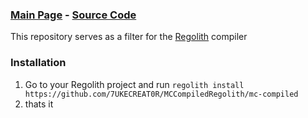 ### [Main Page](https://github.com/7UKECREAT0R/MCCompiled) - [Source Code](https://github.com/7UKECREAT0R/MCCompiledSource)
This repository serves as a filter for the [Regolith](https://bedrock-oss.github.io/regolith/) compiler

### Installation
1. Go to your Regolith project and run `regolith install https://github.com/7UKECREAT0R/MCCompiledRegolith/mc-compiled`
2. thats it
